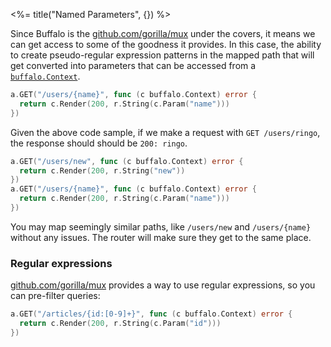 <%= title("Named Parameters", {}) %>

Since Buffalo is the [github.com/gorilla/mux](http://www.gorillatoolkit.org/pkg/mux) under the covers, it means we can get access to some of the goodness it provides. In this case, the ability to create pseudo-regular expression patterns in the mapped path that will get converted into parameters that can be accessed from a [`buffalo.Context`](/docs/context).

```go
a.GET("/users/{name}", func (c buffalo.Context) error {
  return c.Render(200, r.String(c.Param("name")))
})
```

Given the above code sample, if we make a request with `GET /users/ringo`, the response should should be `200: ringo`.

```go
a.GET("/users/new", func (c buffalo.Context) error {
  return c.Render(200, r.String("new"))
})
a.GET("/users/{name}", func (c buffalo.Context) error {
  return c.Render(200, r.String(c.Param("name")))
})
```

You may map seemingly similar paths, like `/users/new` and `/users/{name}` without any issues. The router will make sure they get to the same place.

### Regular expressions

[github.com/gorilla/mux](http://www.gorillatoolkit.org/pkg/mux) provides a way to use regular expressions, so you can pre-filter queries:

```go
a.GET("/articles/{id:[0-9]+}", func (c buffalo.Context) error {
  return c.Render(200, r.String(c.Param("id")))
})
```
